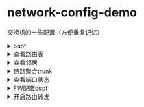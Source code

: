 # network-config-demo
交换机的一些配置（方便重复记忆）
<details>
<summary>ospf</summary>

```shell
CS(config)#router ospf 1
 ospf router-id 10.5.0.254
 network 10.5.0.252 0.0.0.3 area 0
 network 10.6.0.252 0.0.0.3 area 0
```
</details>

<details>
<summary>查看路由表</summary>

```shell
WS#show ip route database
```
</details>
<details>
<summary>查看邻居</summary>

```shell
WS#show ip ospf neighbor 

OSPF process 1:
Neighbor ID     Pri   State           Dead Time   Address         Interface
10.5.0.254        1   Full/DR         00:00:36    10.5.0.254      Vlan115
10.5.0.254        1   Full/DR         00:00:36    10.6.0.254      Vlan116
```
</details>

<details>
<summary>链路聚合trunk</summary>

```shell
CS(config)#port-group 1
#
CS(config-if-port-range)#port-group 1 mode active
CS(config)#int port-channel 1
CS(config-if-port-channel1)#switchport trunk allowed vlan 113,114

```
</details>
<details>
<summary>查看端口状态</summary>

```shell
CS#show ip interface brief 
```
</details>
<details>
<summary>FW配置ospf</summary>

```shell
FW(config)# ip vrouter trust-vr 
FW(config-vrouter)# router ospf 1
FW(config-router)# router-id 10.1.0.254
FW(config-router)# network 10.1.0.254/30 area 0
FW(config-router)# network 10.2.0.254/30 area 0
```
</details>
<details>
<summary>开启路由转发</summary>

```shell
Switch(config)#ip routing  (开启路由转发，只有思科和锐捷有，神州数码、华为、华三没有)
```
</details>


